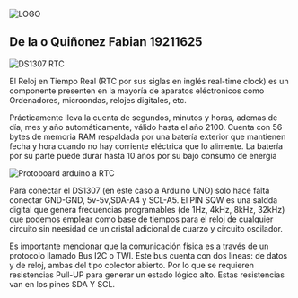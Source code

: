 ![LOGO](https://p81.cooltext.com/Rendered/Cool%20Text%20-%20RTC%20DS1307%20419798384191884.png)
## De la o Quiñonez Fabian 19211625
![DS1307 RTC](https://user-images.githubusercontent.com/83306485/190031036-34d42335-557b-4ab2-9b7e-21f0ac4305cd.png)

El Reloj en Tiempo Real (RTC por sus siglas en inglés real-time clock) es un componente presenten en la mayoría de aparatos eléctronicos como Ordenadores, microondas, relojes digitales, etc.

Prácticamente lleva la cuenta de segundos, minutos y horas, ademas de día, mes y año automáticamente, válido hasta el año 2100.
Cuenta con 56 bytes de memoria RAM respaldada por una batería exterior que mantienen fecha y hora cuando no hay corriente eléctrica que lo alimente.
La batería por su parte puede durar hasta 10 años por su bajo consumo de energía

![Protoboard arduino a RTC](https://www.prometec.net/wp-content/uploads/2014/11/Sesion-55_bb.jpg)

Para conectar el DS1307 (en este caso a Arduino UNO) solo hace falta conectar GND-GND, 5v-5v,SDA-A4 y SCL-A5. El PIN SQW es una saldda digital que genera frecuencias programables (de 1Hz, 4kHz, 8kHz, 32kHz) que podemos emplear como base de tiempos para el reloj de cualquier circuito sin neesidad de un cristal adicional de cuarzo y circuito oscilador.

Es importante mencionar que la comunicación física es a través de un protocolo llamado Bus I2C o TWI. Este bus cuenta con dos lineas: de datos y de reloj, ambas del tipo colector abierto. Por lo que se requieren resistencias Pull-UP para generar un estado lógico alto. Estas resistencias van en los pines SDA Y SCL.

